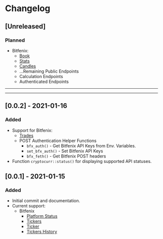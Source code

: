 # Changelog

## [Unreleased]
### Planned
- Bitfenix:
    * [Book](https://docs.bitfinex.com/reference#rest-public-book)
    * [Stats](https://docs.bitfinex.com/reference#rest-public-stats1)
    * [Candles](https://docs.bitfinex.com/reference#rest-public-candles)
    * ...Remaining Public Endpoints
    * Calculation Endpoints
    * Authenticated Endpoints

***

***

## [0.0.2] - 2021-01-16
### Added
- Support for Bitfenix:
    * [Trades](https://docs.bitfinex.com/reference#rest-public-trades)
    * POST Authentication Helper Functions
        - `bfx_auth()` - Get Bitfenix API Keys from Env. Variables.
        - `set_bfx_auth()` - Set Bitfenix API Keys
        - `bfx_feth()` - Get Bitfenix POST headers
- Function `cryptocurr::status()` for displaying supported API statuses.

## [0.0.1] - 2021-01-15
### Added
- Initial commit and documentation.
- Current support:
    * Bitfenix
        - [Platform Status](https://docs.bitfinex.com/reference#rest-public-platform-status)
        - [Tickers](https://docs.bitfinex.com/reference#rest-public-tickers)
        - [Ticker](https://docs.bitfinex.com/reference#rest-public-ticker)
        - [Tickers History](https://docs.bitfinex.com/reference#tickers-history)
